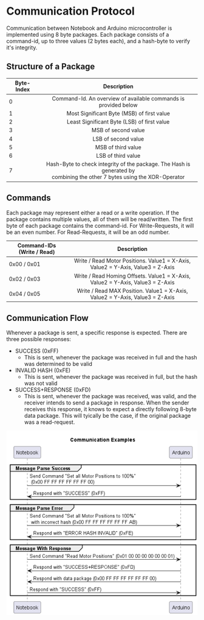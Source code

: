 # Communication Protocol
Communication between Notebook and Arduino microcontroller is implemented using 8 byte packages. Each package consists of a command-id, up to three values (2 bytes each), and a hash-byte to verify it's integrity.

## Structure of a Package
| Byte-Index    | Description
| ------------- |:-------------:| 
| 0             |Command-Id. An overview of available commands is provided below  | 
| 1             |Most Significant Byte (MSB) of first value  | 
| 2             |Least Significant Byte (LSB) of first value  | 
| 3             |MSB of second value  | 
| 4             |LSB of second value  | 
| 5             |MSB of third value  | 
| 6             |LSB of third value  | 
| 7             |Hash-Byte to check integrity of the package. The Hash is generated by <br> combining the other 7 bytes using the XOR-Operator  | 

## Commands
Each package may represent either a read or a write operation. If the package contains multiple values, all of them will be read/written. The first byte of each package contains the command-id. For Write-Requests, it will be an even number. For Read-Requests, it will be an odd number.

| Command-IDs (Write / Read)   | Description
| -------------                |:-------------:| 
| 0x00 / 0x01            | Write / Read Motor Positions. Value1 = X-Axis, Value2 = Y-Axis, Value3 = Z-Axis | 
| 0x02 / 0x03             |Write / Read Homing Offsets. Value1 = X-Axis, Value2 = Y-Axis, Value3 = Z-Axis  | 
| 0x04 / 0x05             |Write / Read MAX Position. Value1 = X-Axis, Value2 = Y-Axis, Value3 = Z-Axis | 

## Communication Flow
Whenever a package is sent, a specific response is expected. There are three possible responses:
- SUCCESS (0xFF)
    - This is sent, whenever the package was received in full and the hash was determined to be valid
- INVALID HASH (0xFE)
    - This is sent, whenever the package was received in full, but the hash was not valid
- SUCCESS+RESPONSE (0xFD)
    - This is sent, whenever the package was received, was valid, and the receiver intends to send a package in response. When the sender receives this response, it knows to expect a directly following 8-byte data package. This will tyically be the case, if the original package was a read-request.

![alt text](doc/protocol-Communication_Examples.png)
